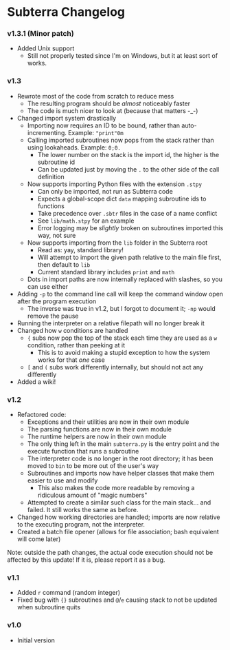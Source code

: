 # Subterra Changelog

### v1.3.1 (Minor patch)
- Added Unix support
	- Still not properly tested since I'm on Windows, but it at least sort of works.

### v1.3
- Rewrote most of the code from scratch to reduce mess
  - The resulting program should be _almost_ noticeably faster
  - The code is much nicer to look at (because that matters -_-)
- Changed import system drastically
  - Importing now requires an ID to be bound, rather than auto-incrementing. Example: `"print"0m`
  - Calling imported subroutines now pops from the stack rather than using lookaheads. Example: `0;0.`
    - The lower number on the stack is the import id, the higher is the subroutine id
    - Can be updated just by moving the `.` to the other side of the call definition
  - Now supports importing Python files with the extension `.stpy`
    - Can only be imported, not run as Subterra code
    - Expects a global-scope dict `data` mapping subroutine ids to functions
    - Take precedence over `.sbtr` files in the case of a name conflict
    - See `lib/math.stpy` for an example
    - Error logging may be _slightly_ broken on subroutines imported this way, not sure
  - Now supports importing from the `lib` folder in the Subterra root
    - Read as: yay, standard library!
    - Will attempt to import the given path relative to the main file first, then default to `lib`
    - Current standard library includes `print` and `math`
  - Dots in import paths are now internally replaced with slashes, so you can use either
- Adding `-p` to the command line call will keep the command window open after the program execution
  - The inverse was true in v1.2, but I forgot to document it; `-np` would remove the pause
- Running the interpreter on a relative filepath will no longer break it
- Changed how `w` conditions are handled
  - `{` subs now pop the top of the stack each time they are used as a `w` condition, rather than peeking at it
    - This is to avoid making a stupid exception to how the system works for that _one_ case
  - `[` and `(` subs work differently internally, but should not act any differently
- Added a wiki!

### v1.2
- Refactored code:
  - Exceptions and their utilities are now in their own module
  - The parsing functions are now in their own module
  - The runtime helpers are now in their own module
  - The only thing left in the main `subterra.py` is the entry point and the execute function that runs a subroutine
  - The interpreter code is no longer in the root directory; it has been moved to `bin` to be more out of the user's way
  - Subroutines and imports now have helper classes that make them easier to use and modify
    - This also makes the code more readable by removing a ridiculous amount of "magic numbers"
  - Attempted to create a similar such class for the main stack... and failed. It still works the same as before.
- Changed how working directories are handled; imports are now relative to the executing program, not the interpreter.
- Created a batch file opener (allows for file association; bash equivalent will come later)

Note: outside the path changes, the actual code execution should not be affected by this update! If it is, please report it as a bug.

### v1.1
- Added `r` command (random integer)
- Fixed bug with `{}` subroutines and `@`/`e` causing stack to not be updated when subroutine quits

### v1.0
- Initial version
